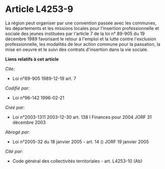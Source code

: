 # Article L4253-9

La région peut organiser par une convention passée avec les communes, les départements et les missions locales pour
l'insertion professionnelle et sociale des jeunes instituées par l'article 7 de la loi n° 89-905 du 19 décembre 1989
favorisant le retour à l'emploi et la lutte contre l'exclusion professionnelle, les modalités de leur action commune pour la
passation, la mise en oeuvre et le suivi des contrats d'insertion dans la vie sociale.

**Liens relatifs à cet article**

_Cite_:

  - Loi n°89-905 1989-12-19 art. 7

_Codifié par_:

  - Loi n°96-142 1996-02-21

_Créé par_:

  - Loi n°2003-1311 2003-12-30 art. 138 I Finances pour 2004 JORF 31 décembre 2003

_Abrogé par_:

  - Loi n°2005-32 du 18 janvier 2005 - art. 14 () JORF 19 janvier 2005

_Cité par_:

  - Code général des collectivités territoriales - art. L4253-10 (Ab)
